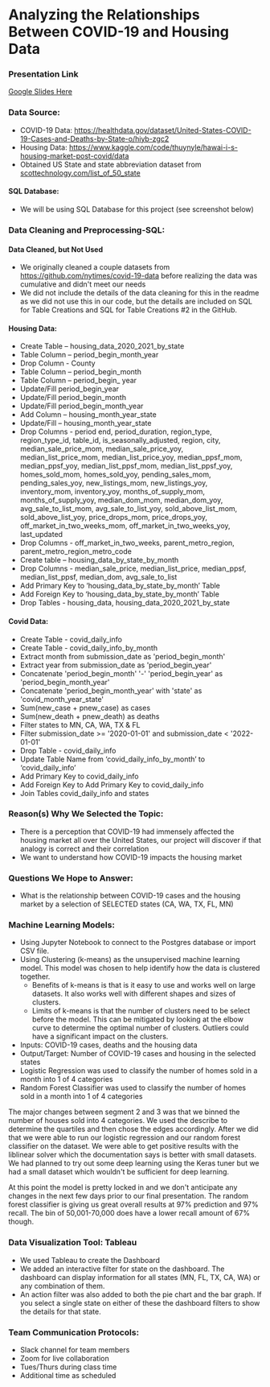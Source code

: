 # Analyzing the Relationships Between COVID-19 and Housing Data

### Presentation Link
[Google Slides Here](https://docs.google.com/presentation/d/1bv3LSd37Qxwq-3BTp1zodWL7fH8tMsefu9D7WUe0sQY/edit?usp=sharing)

### Data Source:
- COVID-19 Data: https://healthdata.gov/dataset/United-States-COVID-19-Cases-and-Deaths-by-State-o/hiyb-zgc2
- Housing Data: https://www.kaggle.com/code/thuynyle/hawai-i-s-housing-market-post-covid/data
- Obtained US State and state abbreviation dataset from [scottechnology.com/list_of_50_state](https://scottontechnology.com/alphabetical-50-us-states-abbreviations-list/)


#### SQL Database:
- We will be using SQL Database for this project (see screenshot below)


### Data Cleaning and Preprocessing-SQL: 
#### Data Cleaned, but Not Used
-  We originally cleaned a couple datasets from https://github.com/nytimes/covid-19-data before realizing the data was cumulative and didn't meet our needs
-  We did not include the details of the data cleaning for this in the readme as we did not use this in our code, but the details are included on SQL for Table Creations and SQL for Table Creations #2 in the GitHub.

#### Housing Data:
- Create Table – housing_data_2020_2021_by_state
- Table Column – period_begin_month_year
- Drop Column - County
- Table Column – period_begin_month
- Table Column – period_begin_ year
- Update/Fill period_begin_year
- Update/Fill period_begin_month
- Update/Fill period_begin_month_year
- Add Column – housing_month_year_state
- Update/Fill – housing_month_year_state
- Drop Columns - period end, period_duration, region_type, region_type_id, table_id, is_seasonally_adjusted, region, city, median_sale_price_mom, median_sale_price_yoy, median_list_price_mom, median_list_price_yoy, median_ppsf_mom, median_ppsf_yoy, median_list_ppsf_mom, median_list_ppsf_yoy, homes_sold_mom, homes_sold_yoy, pending_sales_mom, pending_sales_yoy, new_listings_mom, new_listings_yoy, inventory_mom, inventory_yoy, months_of_supply_mom, months_of_supply_yoy, median_dom_mom,	median_dom_yoy, avg_sale_to_list_mom, avg_sale_to_list_yoy, sold_above_list_mom, sold_above_list_yoy, price_drops_mom, price_drops_yoy, off_market_in_two_weeks_mom, off_market_in_two_weeks_yoy, last_updated
- Drop Columns - off_market_in_two_weeks, parent_metro_region, parent_metro_region_metro_code
- Create table – housing_data_by_state_by_month
- Drop Columns - median_sale_price, median_list_price, median_ppsf, median_list_ppsf, median_dom, avg_sale_to_list
- Add Primary Key to ‘housing_data_by_state_by_month’ Table
- Add Foreign Key to ‘housing_data_by_state_by_month’ Table
- Drop Tables - housing_data, housing_data_2020_2021_by_state

#### Covid Data:
- Create Table - covid_daily_info
- Create Table - covid_daily_info_by_month
- Extract month from submission_date as 'period_begin_month'
- Extract year from submission_date as 'period_begin_year'
- Concatenate 'period_begin_month' '-' 'period_begin_year' as 'period_begin_month_year'
- Concatenate 'period_begin_month_year' with 'state' as 'covid_month_year_state'
- Sum(new_case + pnew_case) as cases
- Sum(new_death + pnew_death) as deaths
- Filter states to MN, CA, WA, TX & FL
- Filter submission_date >= '2020-01-01' and submission_date < '2022-01-01'
- Drop Table - covid_daily_info
- Update Table Name from ‘covid_daily_info_by_month’ to ‘covid_daily_info’
- Add Primary Key to covid_daily_info
- Add Foreign Key to Add Primary Key to covid_daily_info
- Join Tables covid_daily_info and states

### Reason(s) Why We Selected the Topic:
 -  There is a perception that COVID-19 had immensely affected the housing market all over the United States, our project will discover if that analogy is correct and their correlation
 -  We want to understand how COVID-19 impacts the housing market
 
### Questions We Hope to Answer:
- What is the relationship between COVID-19 cases and the housing market by a selection of SELECTED states (CA, WA, TX, FL, MN) 

### Machine Learning Models:  
- Using Jupyter Notebook to connect to the Postgres database or import CSV file.  
- Using Clustering (k-means) as the unsupervised machine learning model. This model was chosen to help identify how the data is clustered together. 
  - Benefits of k-means is that is it easy to use and works well on large datasets. It also works well with different shapes and sizes of clusters.
  - Limits of k-means is that the number of clusters need to be select before the model. This can be mitigated by looking at the elbow curve to determine the optimal number of clusters. Outliers could have a significant impact on the clusters.
- Inputs: COVID-19 cases, deaths and the housing data
- Output/Target: Number of COVID-19 cases and housing in the selected states
- Logistic Regression was used to classify the number of homes sold in a month into 1 of 4 categories
- Random Forest Classifier was used to classify the number of homes sold in a month into 1 of 4 categories

The major changes between segment 2 and 3 was that we binned the number of houses sold into 4 categories. We used the describe to determine the quartiles and then chose the edges accordingly. After we did that we were able to run our logistic regression and our random forest classifier on the dataset. We were able to get positive results with the liblinear solver which the documentation says is better with small datasets. We had planned to try out some deep learning using the Keras tuner but we had a small dataset which wouldn't be sufficient for deep learning. 

At this point the model is pretty locked in and we don't anticipate any changes in the next few days prior to our final presentation. 
The random forest classifier is giving us great overall results at 97% prediction and 97% recall. The bin of 50,001-70,000 does have a lower recall amount of 67% though.

### Data Visualization Tool: Tableau
- We used Tableau to create the Dashboard
- We added an interactive filter for state on the dashboard. The dashboard can display information for all states (MN, FL, TX, CA, WA) or any combination of them.
- An action filter was also added to both the pie chart and the bar graph. If you select a single state on either of these the dashboard filters to show the details for that state.


### Team Communication Protocols:
- Slack channel for team members
- Zoom for live collaboration
- Tues/Thurs during class time
- Additional time as scheduled

